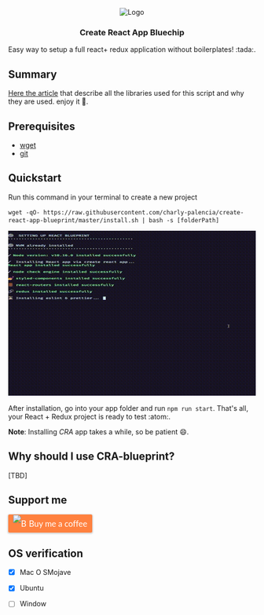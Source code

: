 <p align="center">
<img src="../../images/logos/git-logo.png" alt="Logo" width="80" height="80">

  <h3 align="center">Create React App Bluechip</h3>
  <p align="center">
  Easy way to setup a full react+ redux application without boilerplates! :tada:.
  </p>
</p>

## Summary 

[Here the article]() that describe all the libraries used for this script and why they are used. enjoy it :book:.

## Prerequisites

- [wget](https://www.gnu.org/software/wget/) 
- [git](https://git-scm.com/)

## Quickstart
Run this command in your terminal to create a new project

```
wget -qO- https://raw.githubusercontent.com/charly-palencia/create-react-app-blueprint/master/install.sh | bash -s [folderPath]
```

![](out.gif)

After installation, go into your app folder and run `npm run start`. That's all, your React + Redux project is ready to test :atom:.

**Note**: Installing *CRA* app takes a while, so be patient :smile:.

## Why should I use CRA-blueprint?

[TBD]

## Support me
  <a class="bmc-button" target="_blank" href="https://www.buymeacoffee.com/uIcqUSB" style="line-height: 36px !important;height: 37px !important;text-decoration: none !important;display: inline-flex !important;color: #FFFFFF !important;background-color: #FF813F !important;border-radius: 3px !important;border: 1px solid transparent !important;padding: 0px 9px !important;font-size: 17px !important;letter-spacing: -0.08px !important;box-shadow: 0px 1px 2px rgba(190, 190, 190, 0.5) !important;-webkit-box-shadow: 0px 1px 2px 2px rgba(190, 190, 190, 0.5) !important;margin: 0 auto !important;font-family: 'Lato', sans-serif !important;-webkit-box-sizing: border-box !important;box-sizing: border-box !important;-o-transition: 0.3s all linear !important;-webkit-transition: 0.3s all linear !important;-moz-transition: 0.3s all linear !important;-ms-transition: 0.3s all linear !important;transition: 0.3s all linear !important;"><img src="https://www.buymeacoffee.com/assets/img/BMC-btn-logo.svg" alt="Buy me a coffee" style="width: 27px !important;margin-bottom: 1px !important;box-shadow: none !important;border: none !important;vertical-align: middle !important;"><span style="margin-left:5px">Buy me a coffee</span></a>


## OS verification
- [x] Mac O SMojave
- [x] Ubuntu
- [ ] Window 

